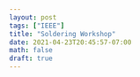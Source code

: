 ```yaml
---
layout: post
tags: ["IEEE"]
title: "Soldering Workshop"
date: 2021-04-23T20:45:57-07:00
math: false
draft: true
---
```


